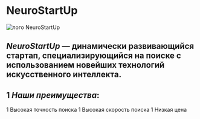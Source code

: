  # **NeuroStartUp**
 ![лого NeuroStartUp](https://netology-code.github.io/git-homeworks/introduction/assets/logo.png)
 ## *NeuroStartUp* — динамически развивающийся стартап, специализирующийся на поиске с использованием новейших технологий искусственного интеллекта.
 ## 1 *Наши преимущества*:
 1 Высокая точность поиска
 1 Высокая скорость поиска
 1 Низкая цена